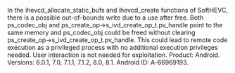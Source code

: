 In the ihevcd_allocate_static_bufs and ihevcd_create functions of SoftHEVC, there is a possible out-of-bounds write due to a use after free. Both ps_codec_obj and ps_create_op->s_ivd_create_op_t.pv_handle point to the same memory and ps_codec_obj could be freed without clearing ps_create_op->s_ivd_create_op_t.pv_handle. This could lead to remote code execution as a privileged process with no additional execution privileges needed. User interaction is not needed for exploitation. Product: Android. Versions: 6.0.1, 7.0, 7.1.1, 7.1.2, 8.0, 8.1. Android ID: A-66969193.